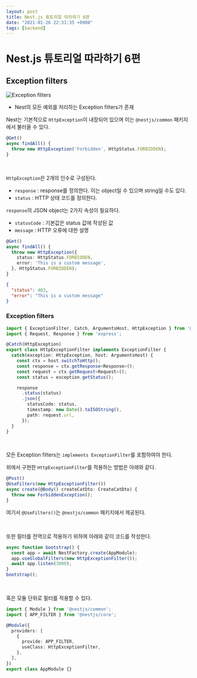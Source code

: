 ```yaml
---
layout: post
title: Nest.js 튜토리얼 따라하기 6편
date: "2021-01-26 22:31:35 +0900"
tags: [backend]
---
```


# Nest.js 튜토리얼 따라하기 6편

## Exception filters

![Exception filters](https://docs.nestjs.com/assets/Filter_1.png)

* Nest의 모든 예외를 처리하는 Exception filters가 존재

Nest는 기본적으로 ```HttpException```이 내장되어 있으며 이는 ```@nestjs/common``` 패키지에서 불러올 수 있다.
```typescript
@Get()
async findAll() {
  throw new HttpException('Forbidden', HttpStatus.FORBIDDEN);
}
```
<br>

```HttpException```은 2개의 인수로 구성된다.
* ```response``` : response를 정의한다. 이는 object일 수 있으며 string일 수도 있다.
* ```status``` : HTTP 상태 코드를 정의한다.

```response```의 JSON object는 2가지 속성이 필요하다.
* ```statusCode``` : 기본값은 status 값에 작성된 값
* ```message``` : HTTP 오류에 대한 설명

```typescript
@Get()
async findAll() {
  throw new HttpException({
    status: HttpStatus.FORBIDDEN,
    error: 'This is a custom message',
  }, HttpStatus.FORBIDDEN);
}
```
```json
{
  "status": 403,
  "error": "This is a custom message"
}
```

### Exception filters
```typescript
import { ExceptionFilter, Catch, ArgumentsHost, HttpException } from '@nestjs/common';
import { Request, Response } from 'express';

@Catch(HttpException)
export class HttpExceptionFilter implements ExceptionFilter {
  catch(exception: HttpException, host: ArgumentsHost) {
    const ctx = host.switchToHttp();
    const response = ctx.getResponse<Response>();
    const request = ctx.getRequest<Request>();
    const status = exception.getStatus();

    response
      .status(status)
      .json({
        statusCode: status,
        timestamp: new Date().toISOString(),
        path: request.url,
      });
  }
}
```
<br>

모든 Exception filters는 ```implements ExceptionFilter```를 포함하여야 한다. 

위에서 구현한 ```HttpExceptionFilter```를 적용하는 방법은 아래와 같다.
```typescript
@Post()
@UseFilters(new HttpExceptionFilter())
async create(@Body() createCatDto: CreateCatDto) {
  throw new ForbiddenException();
}
```
여기서 ```@UseFilters()```는 ```@nestjs/common``` 패키지에서 제공된다.

<br>

또한 필터를 전역으로 적용하기 위하여 아래와 같이 코드를 작성한다.
```typescript
async function bootstrap() {
  const app = await NestFactory.create(AppModule);
  app.useGlobalFilters(new HttpExceptionFilter());
  await app.listen(3000);
}
bootstrap();
```

<br>

혹은 모듈 단위로 필터를 적용할 수 있다.
```typescript
import { Module } from '@nestjs/common';
import { APP_FILTER } from '@nestjs/core';

@Module({
  providers: [
    {
      provide: APP_FILTER,
      useClass: HttpExceptionFilter,
    },
  ],
})
export class AppModule {}
```